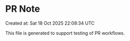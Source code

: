 # PR Note

Created at: Sat 18 Oct 2025 22:08:34 UTC

This file is generated to support testing of PR workflows.
